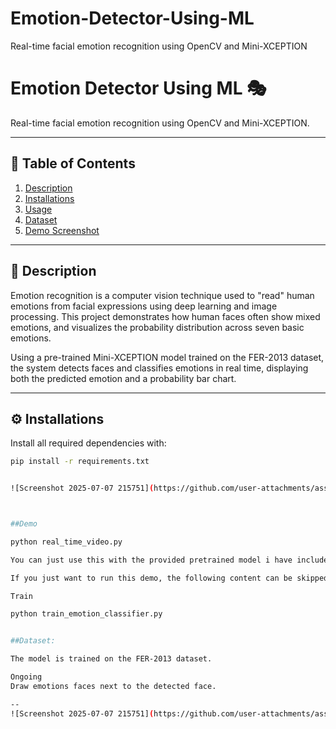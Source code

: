 # Emotion-Detector-Using-ML
Real-time facial emotion recognition using OpenCV and Mini-XCEPTION
# Emotion Detector Using ML 🎭  
Real-time facial emotion recognition using OpenCV and Mini-XCEPTION.

---

## 📑 Table of Contents
1. [Description](#description)  
2. [Installations](#installations)  
3. [Usage](#usage)  
4. [Dataset](#dataset)  
5. [Demo Screenshot](#demo-screenshot)  

---

## 🧠 Description

Emotion recognition is a computer vision technique used to "read" human emotions from facial expressions using deep learning and image processing. This project demonstrates how human faces often show mixed emotions, and visualizes the probability distribution across seven basic emotions.

Using a pre-trained Mini-XCEPTION model trained on the FER-2013 dataset, the system detects faces and classifies emotions in real time, displaying both the predicted emotion and a probability bar chart.

---

## ⚙️ Installations

Install all required dependencies with:

```bash
pip install -r requirements.txt


![Screenshot 2025-07-07 215751](https://github.com/user-attachments/assets/6d2446a0-8d59-4d0c-b7b1-224c17c1cad5)



##Demo

python real_time_video.py

You can just use this with the provided pretrained model i have included in the path written in the code file, i have choosen this specificaly since it scores the best accuracy, feel free to choose any but in this case you have to run the later file train_emotion_classifier

If you just want to run this demo, the following content can be skipped

Train

python train_emotion_classifier.py


##Dataset:

The model is trained on the FER-2013 dataset.

Ongoing
Draw emotions faces next to the detected face.

--
![Screenshot 2025-07-07 215751](https://github.com/user-attachments/assets/6d2446a0-8d59-4d0c-b7b1-224c17c1cad5)


